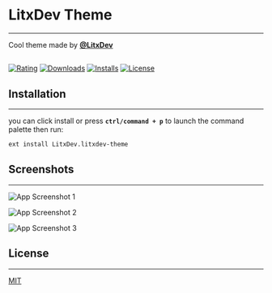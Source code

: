 # LitxDev Theme

---

Cool theme made by [**@LitxDev**](https://github.com/LitxDev/Lit-Bot)

##

[![Rating](https://img.shields.io/visual-studio-marketplace/r/LitxDev.litxdev-theme?style=plastic)](https://marketplace.visualstudio.com/items?itemName=LitxDev.litxdev-theme)
[![Downloads](https://img.shields.io/visual-studio-marketplace/d/LitxDev.litxdev-theme?style=plastic)](https://marketplace.visualstudio.com/items?itemName=LitxDev.litxdev-theme)
[![Installs](https://img.shields.io/visual-studio-marketplace/i/LitxDev.litxdev-theme?style=plastic)](https://marketplace.visualstudio.com/items?itemName=LitxDev.litxdev-theme)
[![License](https://img.shields.io/github/license/LitxDev/litxdev-theme?style=plastic)](https://github.com/LitxDev/litxdev-theme/blob/master/LICENSE)

## Installation

---

you can click install or press **`ctrl/command + p`** to launch the command palette then run:

```bash
ext install LitxDev.litxdev-theme
```

## Screenshots

---

![App Screenshot 1](https://vscode-themes.nyc3.cdn.digitaloceanspaces.com/profiles/n83FmgPb9rY0cF2l54hukLaYoX62/NAAjSdyS-default.jpeg)

![App Screenshot 2](https://vscode-themes.nyc3.cdn.digitaloceanspaces.com/profiles/n83FmgPb9rY0cF2l54hukLaYoX62/NAAjSdyS-panelTerminal.jpeg)

![App Screenshot 3](https://vscode-themes.nyc3.cdn.digitaloceanspaces.com/profiles/n83FmgPb9rY0cF2l54hukLaYoX62/NAAjSdyS-commandPalette.jpeg)

## License

---

[MIT](https://github.com/LitxDev/litxdev-theme/blob/master/LICENSE)
